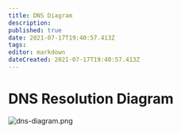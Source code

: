```yaml
---
title: DNS Diagram
description: 
published: true
date: 2021-07-17T19:40:57.413Z
tags: 
editor: markdown
dateCreated: 2021-07-17T19:40:57.413Z
---
```


# DNS Resolution Diagram
![dns-diagram.png](/dns-diagram.png)
